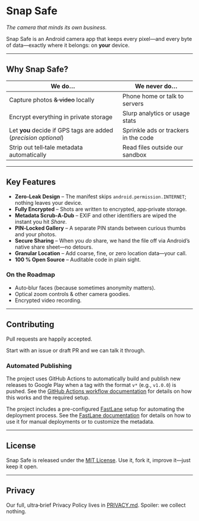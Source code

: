 # Snap Safe

*The camera that minds its own business.*

Snap Safe is an Android camera app that keeps every pixel—and every byte of data—exactly where it belongs: on **your**
device.

---

## Why Snap Safe?

| We do…                                                          | We never do…                         |
|-----------------------------------------------------------------|--------------------------------------|
| Capture photos ~~& video~~ locally                              | Phone home or talk to servers        |
| Encrypt everything in private storage                           | Slurp analytics or usage stats       |
| Let **you** decide if GPS tags are added (_precision optional_) | Sprinkle ads or trackers in the code |
| Strip out tell‑tale metadata automatically                      | Read files outside our sandbox       |

---

## Key Features

* **Zero‑Leak Design** – The manifest skips `android.permission.INTERNET`; nothing leaves your device.
* **Fully Encrypted** – Shots are written to encrypted, app‑private storage.
* **Metadata Scrub‑A‑Dub** – EXIF and other identifiers are wiped the instant you hit *Share*.
* **PIN‑Locked Gallery** – A separate PIN stands between curious thumbs and your photos.
* **Secure Sharing** – When you *do* share, we hand the file off via Android’s native share sheet—no detours.
* **Granular Location** – Add coarse, fine, or zero location data—your call.
* **100 % Open Source** – Auditable code in plain sight.

### On the Roadmap

* Auto‑blur faces (because sometimes anonymity matters).
* Optical zoom controls & other camera goodies.
* Encrypted video recording.

---

## Contributing

Pull requests are happily accepted.

Start with an issue or draft PR and we can talk it through.

### Automated Publishing

The project uses GitHub Actions to automatically build and publish new releases to Google Play when a tag with the
format `v*` (e.g., `v1.0.0`) is pushed. See the [GitHub Actions workflow documentation](.github/workflows/README.md) for
details on how this works and the required setup.

The project includes a pre-configured [FastLane](https://fastlane.tools/) setup for automating the deployment process.
See the [FastLane documentation](fastlane/README.md) for details on how to use it for manual deployments or to customize
the metadata.

---

## License

Snap Safe is released under the [MIT License](LICENSE). Use it, fork it, improve it—just keep it open.

---

## Privacy

Our full, ultra‑brief Privacy Policy lives in [PRIVACY.md](PRIVACY.md). Spoiler: we collect nothing.
